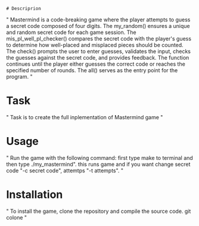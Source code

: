 
	# Descriprion
"
Mastermind is a code-breaking game where the player attempts to guess a secret code composed of four digits.
The my_random() ensures a unique and random secret code for each game session.
The mis_pl_well_pl_checker() compares the secret code with the player's guess to determine how well-placed and misplaced pieces should be counted.
The check() prompts the user to enter guesses, validates the input, checks the guesses against the secret code, and provides feedback. The function continues until the player either guesses the correct code or reaches the specified number of rounds.
The all() serves as the entry point for the program. 
"
# Task
"
Task is to create the full inplementation of Mastermind game
"
# Usage
"
  Run the game with the following command:
  first type make to terminal and then type
  ./my_mastermind". this runs game and if you want change secret code "-c secret code", attemtps "-t attempts".
"
# Installation
" 
  To install the game, clone the repository and compile the source code.
  git colone
"
